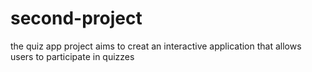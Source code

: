 # second-project
the quiz app project aims to creat an interactive application that allows users to participate in quizzes
